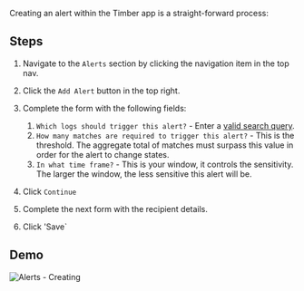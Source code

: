 Creating an alert within the Timber app is a straight-forward process:


## Steps

1. Navigate to the `Alerts` section by clicking the navigation item in the top nav.
2. Click the `Add Alert` button in the top right.
3. Complete the form with the following fields:

   1. `Which logs should trigger this alert?` - Enter a [valid search query](/app/console/searching).
   2. `How many matches are required to trigger this alert?` - This is the threshold. The aggregate total of matches must surpass this value in order for the alert to change states.
   3. `In what time frame?` - This is your window, it controls the sensitivity. The larger the window, the less sensitive this alert will be.

4. Click `Continue`
5. Complete the next form with the recipient details.
6. Click 'Save`


## Demo

![Alerts - Creating](//images.contentful.com/h6vh38q7qvzk/10NykZustWwYmsAc6YsyAC/793c1a3bb34894b5db7c19861428ba53/Screen_Recording_2017-08-14_at_11.09_PM.gif)
